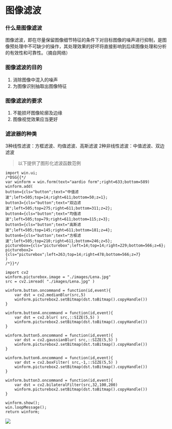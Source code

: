 # 图像滤波

### 什么是图像滤波
图像滤波，即在尽量保留图像细节特征的条件下对目标图像的噪声进行抑制，是图像预处理中不可缺少的操作，其处理效果的好坏将直接影响到后续图像处理和分析的有效性和可靠性。（摘自网络）

### 图像滤波的目的
1. 消除图像中混入的噪声
2. 为图像识别抽取出图像特征

### 图像滤波的要求
1. 不能损坏图像轮廓及边缘
2. 图像视觉效果应当更好

### 滤波器的种类
3种线性滤波：方框滤波、均值滤波、高斯滤波
2种非线性滤波：中值滤波、双边滤波

> 以下提供了图形化滤波函数范例

```aardio
import win.ui;
/*DSG{{*/
var winform = win.form(text="aardio form";right=633;bottom=589)
winform.add(
button={cls="button";text="中值滤波";left=505;top=14;right=611;bottom=50;z=1};
button3={cls="button";text="双边滤波";left=505;top=275;right=611;bottom=311;z=2};
button4={cls="button";text="均值滤波";left=505;top=79;right=611;bottom=115;z=3};
button5={cls="button";text="高斯滤波";left=505;top=145;right=611;bottom=181;z=4};
button6={cls="button";text="方框滤波";left=505;top=210;right=611;bottom=246;z=5};
picturebox={cls="picturebox";left=14;top=14;right=229;bottom=566;z=6};
picturebox2={cls="picturebox";left=263;top=14;right=478;bottom=566;z=7}
)
/*}}*/

import cv2
winform.picturebox.image = "./images/Lena.jpg"
src = cv2.imread( "./images/Lena.jpg" )

winform.button.oncommand = function(id,event){
	var dst = cv2.medianBlur(src,5)
	winform.picturebox2.setBitmap(dst.toBitmap().copyHandle())
}

winform.button4.oncommand = function(id,event){
	var dst = cv2.blur( src,::SIZE(5,5) )
	winform.picturebox2.setBitmap(dst.toBitmap().copyHandle())
}

winform.button5.oncommand = function(id,event){
	var dst = cv2.gaussianBlur( src,::SIZE(5,5) )
	winform.picturebox2.setBitmap(dst.toBitmap().copyHandle())
}

winform.button6.oncommand = function(id,event){
	var dst = cv2.boxFilter( src,-1,::SIZE(5,5) )
	winform.picturebox2.setBitmap(dst.toBitmap().copyHandle())
}

winform.button3.oncommand = function(id,event){
	var dst = cv2.bilateralFilter(src,32,100,200)
	winform.picturebox2.setBitmap(dst.toBitmap().copyHandle())
}

winform.show();
win.loopMessage();
return winform;
```

![](https://i.loli.net/2021/09/30/YXD3oAWTfSZczV6.png)